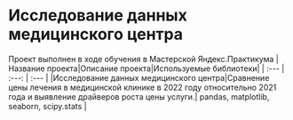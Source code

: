 # Исследование данных медицинского центра
Проект выполнен в ходе обучения в Мастерской Яндекс.Практикума
|Название проекта|Описание проекта|Используемые библиотеки|
| :--- | :---: | :--- |
|Исследование данных медицинского центра|Сравнение цены лечения в медицинской клинике в 2022 году относительно 2021 года и выявление драйверов роста цены услуги.| pandas, matplotlib, seaborn, scipy.stats |
